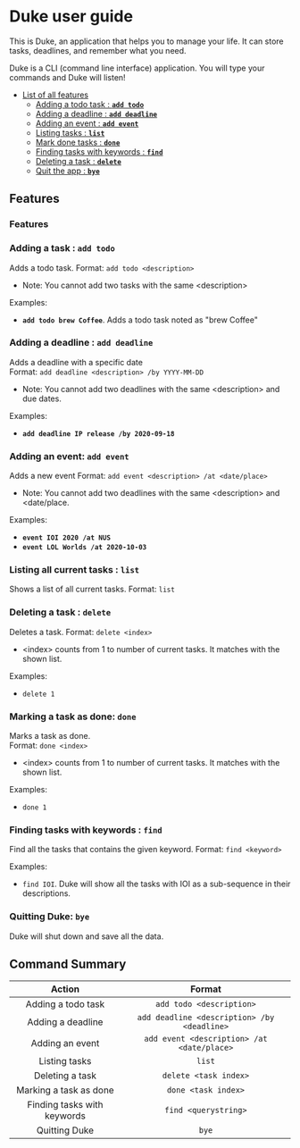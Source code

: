 # Duke user guide

This is Duke, an application that helps you to manage your life. It can store tasks, deadlines, and remember what you need.

Duke is a CLI (command line interface) application. You will type your commands and Duke will listen!

* [List of all features](#features)
    * [Adding a todo task : **`add todo`**](#adding-todo)
    * [Adding a deadline : **`add deadline`**](#adding-deadline)
    * [Adding an event : **`add event`**](#adding-event)
    * [Listing tasks : **`list`**](#listing-tasks)
    * [Mark done tasks  : **`done`**](#marking-as-done) 
    * [Finding tasks with keywords : **`find`**](#finding)
    * [Deleting a task : **`delete`**](#deleting) 
    * [Quit the app :  **`bye`**](#bye)

## Features 

### Features 

### Adding a task : **`add todo`**
Adds a todo task.
Format: `add todo <description>`  
* Note: You cannot add two tasks with the same \<description>

Examples:  
- **`add todo brew Coffee`**. Adds a todo task noted as "brew Coffee" 


### Adding a deadline : **`add deadline`**
Adds a deadline with a specific date  
Format: `add deadline <description> /by YYYY-MM-DD`  
* Note: You cannot add two deadlines with the same \<description> and due dates.  

Examples:  
- **`add deadline IP release /by 2020-09-18`**

### Adding an event: **`add event`**
Adds a new event
Format: `add event <description> /at <date/place>`  
* Note: You cannot add two deadlines with the same \<description> and \<date/place. 

Examples:  
- **`event IOI 2020 /at NUS`**
- **`event LOL Worlds /at 2020-10-03`**

### Listing all current tasks : **`list`**
Shows a list of all current tasks.
Format: `list`



### Deleting a task : **`delete`**
Deletes a task. 
Format: `delete <index>`  
* \<index> counts from 1 to number of current tasks. It matches with the shown list.

Examples:
- `delete 1`

### Marking a task as done: **`done`**
Marks a task as done.  
Format: `done <index>`

* \<index> counts from 1 to number of current tasks. It matches with the shown list.

Examples:
- `done 1`

### Finding tasks with keywords : **`find`**
Find all the tasks that contains the given keyword.
Format: `find <keyword>`

Examples:
* `find IOI`. Duke will show all the tasks with IOI as a sub-sequence in their descriptions.


### Quitting Duke: `bye`

Duke will shut down and save all the data.


## Command Summary
|          Action          |                          Format                          |
| :----------------------: | :------------------------------------------------------: |
|Adding a todo task|`add todo <description>`|
|Adding a deadline|`add deadline <description> /by <deadline>`|
|Adding an event|`add event <description> /at <date/place>`|
|Listing tasks|`list`|
|Deleting a task|`delete <task index>`|
|Marking a task as done|`done <task index>`|
|Finding tasks with keywords|`find <querystring>`|
|Quitting Duke|`bye`|


